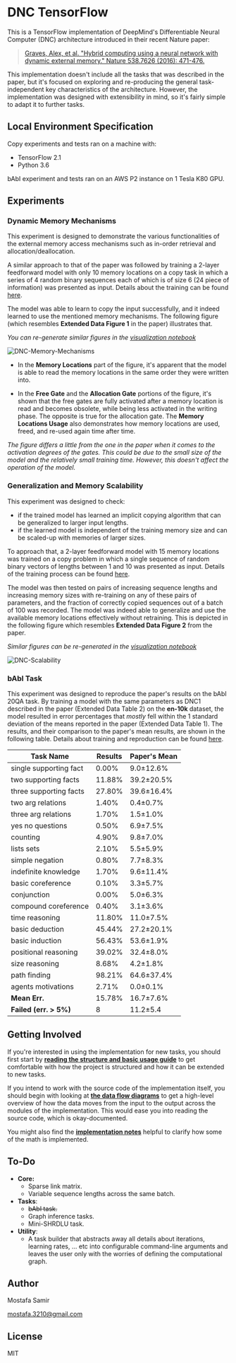 # DNC TensorFlow

This is a TensorFlow implementation of DeepMind's Differentiable Neural Computer (DNC) architecture introduced in their recent Nature paper:
> [Graves, Alex, et al. "Hybrid computing using a neural network with dynamic external memory." Nature 538.7626 (2016): 471-476.](http://www.nature.com/articles/nature20101.epdf?author_access_token=ImTXBI8aWbYxYQ51Plys8NRgN0jAjWel9jnR3ZoTv0MggmpDmwljGswxVdeocYSurJ3hxupzWuRNeGvvXnoO8o4jTJcnAyhGuZzXJ1GEaD-Z7E6X_a9R-xqJ9TfJWBqz)

This implementation doesn't include all the tasks that was described in the paper, but it's focused on exploring and re-producing the general task-independent key characteristics of the architecture. However, the implementation was designed with extensibility in mind, so it's fairly simple to adapt it to further tasks.

## Local Environment Specification

Copy experiments and tests ran on a machine with:
- TensorFlow 2.1
- Python 3.6

bAbI experiment and tests ran on an AWS P2 instance on 1 Tesla K80 GPU.

## Experiments

### Dynamic Memory Mechanisms

This experiment is designed to demonstrate the various functionalities of the external memory access mechanisms such as in-order retrieval and allocation/deallocation.

A similar approach to that of the paper was followed by training a 2-layer feedforward model with only 10 memory locations on a copy task in which a series of 4 random binary sequences each of which is of size 6 (24 piece of information) was presented as input. Details about the training can be found [here](tasks/copy/).

The model was able to learn to copy the input successfully, and it indeed learned to use the mentioned memory mechanisms. The following figure (which resembles **Extended Data Figure 1** in the paper) illustrates that.

*You can re-generate similar figures in the [visualization notebook](tasks/copy/visualization.ipynb)*

![DNC-Memory-Mechanisms](/assets/DNC-dynamic-mem.png)

- In the **Memory Locations** part of the figure, it's apparent that the model is able to read the memory locations in the same order they were written into.

- In the **Free Gate** and the **Allocation Gate** portions of the figure, it's shown that the free gates are fully activated after a memory location is read and becomes obsolete, while being less activated in the writing phase. The opposite is true for the allocation gate. The **Memory Locations Usage** also demonstrates how memory locations are used, freed, and re-used again time after time.

*The figure differs a little from the one in the paper when it comes to the activation degrees of the gates. This could be due to the small size of the model and the relatively small training time. However, this doesn't affect the operation of the model.*

### Generalization and Memory Scalability

This experiment was designed to check:
- if the trained model has learned an implicit copying algorithm that can be generalized to larger input lengths.
- if the learned model is independent of the training memory size and can be scaled-up with memories of larger sizes.

To approach that, a 2-layer feedforward model with 15 memory locations was trained on a copy problem in which a single sequence of random binary vectors of lengths between 1 and 10 was presented as input. Details of the training process can be found [here](tasks/copy/).

The model was then tested on pairs of increasing sequence lengths and increasing memory sizes with re-training on any of these pairs of parameters, and the fraction of correctly copied sequences out of a batch of 100 was recorded. The model was indeed able to generalize and use the available memory locations effectively without retraining. This is depicted in the following figure which resembles **Extended Data Figure 2** from the paper.

*Similar figures can be re-generated in the [visualization notebook](tasks/copy/visualization.ipynb)*

![DNC-Scalability](/assets/DNC-scalable.png)

### bAbI Task

This experiment was designed to reproduce the paper's results on the bAbI 20QA task. By training a model with the same parameters as DNC1 described in the paper (Extended Data Table 2) on the **en-10k** dataset, the model resulted in error percentages that *mostly* fell within the 1 standard deviation of the means reported in the paper (Extended Data Table 1). The results, and their comparison to the paper's mean results, are shown in the following table. Details about training and reproduction can be found [here](tasks/babi/).

| Task Name | Results | Paper's Mean |
| --------- | ------- | ------------ |
| single supporting fact | 0.00%  | 9.0±12.6% |
| two supporting facts   | 11.88% | 39.2±20.5% |
| three supporting facts | 27.80% | 39.6±16.4% |
| two arg relations      | 1.40%  | 0.4±0.7% |
| three arg relations    | 1.70%  | 1.5±1.0% |
| yes no questions       | 0.50%  | 6.9±7.5% |
| counting               | 4.90%  | 9.8±7.0% |
| lists sets             | 2.10%  | 5.5±5.9% |
| simple negation        | 0.80%  | 7.7±8.3% |
| indefinite knowledge   | 1.70%  | 9.6±11.4% |
| basic coreference      | 0.10%  | 3.3±5.7% |
| conjunction            | 0.00%  | 5.0±6.3% |
| compound coreference   | 0.40%  | 3.1±3.6% |
| time reasoning         | 11.80% | 11.0±7.5% |
| basic deduction        | 45.44% | 27.2±20.1% |
| basic induction        | 56.43% | 53.6±1.9% |
| positional reasoning   | 39.02% | 32.4±8.0% |
| size reasoning         | 8.68%  | 4.2±1.8% |
| path finding           | 98.21% | 64.6±37.4% |
| agents motivations     | 2.71%  | 0.0±0.1% |
| **Mean Err.**          | 15.78% | 16.7±7.6% |
| **Failed (err. > 5%)** |  8     | 11.2±5.4 |

## Getting Involved

If you're interested in using the implementation for new tasks, you should first start by **[reading the structure and basic usage guide](docs/basic-usage.md)** to get comfortable with how the project is structured and how it can be extended to new tasks.

If you intend to work with the source code of the implementation itself, you should begin with looking at **[the data flow diagrams](docs/data-flow.md)** to get a high-level overview of how the data moves from the input to the output across the modules of the implementation. This would ease you into reading the source code, which is okay-documented.

You might also find the **[implementation notes](docs/implementation-notes.md)** helpful to clarify how some of the math is implemented.

## To-Do

- **Core:**
    - Sparse link matrix.
    - Variable sequence lengths across the same batch.
- **Tasks**:
    - ~~bAbI task.~~
    - Graph inference tasks.
    - Mini-SHRDLU task.
- **Utility**:
    - A task builder that abstracts away all details about iterations, learning rates, ... etc into configurable command-line arguments and leaves the user only with the worries of defining the computational graph.

## Author
Mostafa Samir

[mostafa.3210@gmail.com](mailto:mostfa.3210@gmail.com)

## License
MIT
